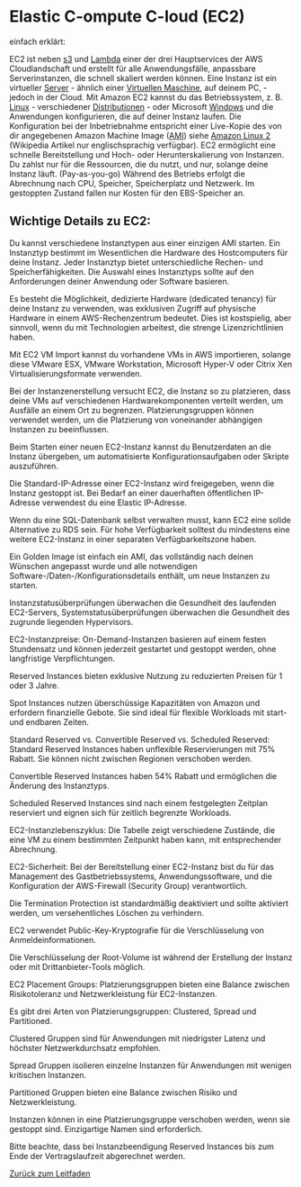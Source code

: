 # Elastic C-ompute C-loud (EC2) 

einfach erklärt:

EC2 ist neben [s3](../../docs/services/s3.md) und [Lambda](../../docs/services/Lambda.md) einer der drei Hauptservices der AWS Cloudlandschaft und erstellt für alle Anwendungsfälle, anpassbare Serverinstanzen, die schnell skaliert werden können. Eine Instanz ist ein virtueller [Server](https://de.wikipedia.org/wiki/Server) - ähnlich einer [Virtuellen Maschine](https://de.wikipedia.org/wiki/Virtuelle_Maschine), auf deinem PC, - jedoch in der Cloud. Mit Amazon EC2 kannst du das Betriebssystem, z. B. [Linux](https://de.wikipedia.org/wiki/Linux) - verschiedener [Distributionen](https://de.wikipedia.org/wiki/Linux-Distribution) - oder Microsoft [Windows](https://de.wikipedia.org/wiki/Windows_Server_2022) und die Anwendungen konfigurieren, die auf deiner Instanz laufen. Die Konfiguration bei der Inbetriebnahme entspricht einer Live-Kopie des von dir angegebenen Amazon Machine Image ([AMI](../../docs/services/AMI.md)) siehe [Amazon Linux 2](https://en.wikipedia.org/wiki/Amazon_Machine_Image) (Wikipedia Artikel nur englischsprachig verfügbar). EC2 ermöglicht eine schnelle Bereitstellung und Hoch- oder Herunterskalierung von Instanzen. Du zahlst nur für die Ressourcen, die du nutzt, und nur, solange deine Instanz läuft. (Pay-as-you-go) Während des Betriebs erfolgt die Abrechnung nach CPU, Speicher, Speicherplatz und Netzwerk. Im gestoppten Zustand fallen nur Kosten für den EBS-Speicher an.

## Wichtige Details zu EC2:
Du kannst verschiedene Instanztypen aus einer einzigen AMI starten. Ein Instanztyp bestimmt im Wesentlichen die Hardware des Hostcomputers für deine Instanz. Jeder Instanztyp bietet unterschiedliche Rechen- und Speicherfähigkeiten. Die Auswahl eines Instanztyps sollte auf den Anforderungen deiner Anwendung oder Software basieren.

Es besteht die Möglichkeit, dedizierte Hardware (dedicated tenancy) für deine Instanz zu verwenden, was exklusiven Zugriff auf physische Hardware in einem AWS-Rechenzentrum bedeutet. Dies ist kostspielig, aber sinnvoll, wenn du mit Technologien arbeitest, die strenge Lizenzrichtlinien haben.

Mit EC2 VM Import kannst du vorhandene VMs in AWS importieren, solange diese VMware ESX, VMware Workstation, Microsoft Hyper-V oder Citrix Xen Virtualisierungsformate verwenden.

Bei der Instanzenerstellung versucht EC2, die Instanz so zu platzieren, dass deine VMs auf verschiedenen Hardwarekomponenten verteilt werden, um Ausfälle an einem Ort zu begrenzen. Platzierungsgruppen können verwendet werden, um die Platzierung von voneinander abhängigen Instanzen zu beeinflussen.

Beim Starten einer neuen EC2-Instanz kannst du Benutzerdaten an die Instanz übergeben, um automatisierte Konfigurationsaufgaben oder Skripte auszuführen.

Die Standard-IP-Adresse einer EC2-Instanz wird freigegeben, wenn die Instanz gestoppt ist. Bei Bedarf an einer dauerhaften öffentlichen IP-Adresse verwendest du eine Elastic IP-Adresse.

Wenn du eine SQL-Datenbank selbst verwalten musst, kann EC2 eine solide Alternative zu RDS sein. Für hohe Verfügbarkeit solltest du mindestens eine weitere EC2-Instanz in einer separaten Verfügbarkeitszone haben.

Ein Golden Image ist einfach ein AMI, das vollständig nach deinen Wünschen angepasst wurde und alle notwendigen Software-/Daten-/Konfigurationsdetails enthält, um neue Instanzen zu starten.

Instanzstatusüberprüfungen überwachen die Gesundheit des laufenden EC2-Servers, Systemstatusüberprüfungen überwachen die Gesundheit des zugrunde liegenden Hypervisors.

EC2-Instanzpreise:
On-Demand-Instanzen basieren auf einem festen Stundensatz und können jederzeit gestartet und gestoppt werden, ohne langfristige Verpflichtungen.

Reserved Instances bieten exklusive Nutzung zu reduzierten Preisen für 1 oder 3 Jahre.

Spot Instances nutzen überschüssige Kapazitäten von Amazon und erfordern finanzielle Gebote. Sie sind ideal für flexible Workloads mit start- und endbaren Zeiten.

Standard Reserved vs. Convertible Reserved vs. Scheduled Reserved:
Standard Reserved Instances haben unflexible Reservierungen mit 75% Rabatt. Sie können nicht zwischen Regionen verschoben werden.

Convertible Reserved Instances haben 54% Rabatt und ermöglichen die Änderung des Instanztyps.

Scheduled Reserved Instances sind nach einem festgelegten Zeitplan reserviert und eignen sich für zeitlich begrenzte Workloads.

EC2-Instanzlebenszyklus:
Die Tabelle zeigt verschiedene Zustände, die eine VM zu einem bestimmten Zeitpunkt haben kann, mit entsprechender Abrechnung.

EC2-Sicherheit:
Bei der Bereitstellung einer EC2-Instanz bist du für das Management des Gastbetriebssystems, Anwendungssoftware, und die Konfiguration der AWS-Firewall (Security Group) verantwortlich.

Die Termination Protection ist standardmäßig deaktiviert und sollte aktiviert werden, um versehentliches Löschen zu verhindern.

EC2 verwendet Public-Key-Kryptografie für die Verschlüsselung von Anmeldeinformationen.

Die Verschlüsselung der Root-Volume ist während der Erstellung der Instanz oder mit Drittanbieter-Tools möglich.

EC2 Placement Groups:
Platzierungsgruppen bieten eine Balance zwischen Risikotoleranz und Netzwerkleistung für EC2-Instanzen.

Es gibt drei Arten von Platzierungsgruppen: Clustered, Spread und Partitioned.

Clustered Gruppen sind für Anwendungen mit niedrigster Latenz und höchster Netzwerkdurchsatz empfohlen.

Spread Gruppen isolieren einzelne Instanzen für Anwendungen mit wenigen kritischen Instanzen.

Partitioned Gruppen bieten eine Balance zwischen Risiko und Netzwerkleistung.

Instanzen können in eine Platzierungsgruppe verschoben werden, wenn sie gestoppt sind. Einzigartige Namen sind erforderlich.

Bitte beachte, dass bei Instanzbeendigung Reserved Instances bis zum Ende der Vertragslaufzeit abgerechnet werden.


[Zurück zum Leitfaden](../../README.md)
